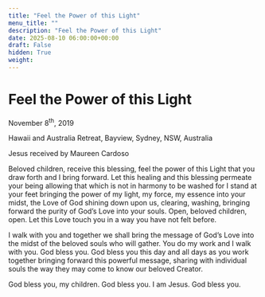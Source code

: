 ```yaml
---
title: "Feel the Power of this Light"
menu_title: ""
description: "Feel the Power of this Light"
date: 2025-08-10 06:00:00+00:00
draft: False
hidden: True
weight:
---
```

# Feel the Power of this Light

November 8<sup>th</sup>, 2019

Hawaii and Australia Retreat, Bayview, Sydney, NSW, Australia

Jesus received by Maureen Cardoso

Beloved children, receive this blessing, feel the power of this Light that you draw forth and I bring forward. Let this healing and this blessing permeate your being allowing that which is not in harmony to be washed for I stand at your feet bringing the power of my light, my force, my essence into your midst, the Love of God shining down upon us, clearing, washing, bringing forward the purity of God’s Love into your souls. Open, beloved children, open. Let this Love touch you in a way you have not felt before.

I walk with you and together we shall bring the message of God’s Love into the midst of the beloved souls who will gather. You do my work and I walk with you. God bless you. God bless you this day and all days as you work together bringing forward this powerful message, sharing with individual souls the way they may come to know our beloved Creator.

God bless you, my children. God bless you. I am Jesus. God bless you.
